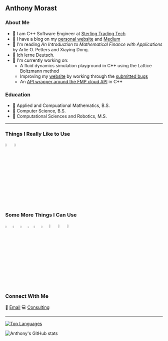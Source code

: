 ## Anthony Morast

### About Me
+ 💼 I am C++ Software Engineer at [Sterling Trading Tech](https://www.sterlingtradingtech.com/)
+ 📖 I have a blog on my [personal website](https://anthonymorast.com/blog) and [Medium](https://medium.com/@anthony-a-morast)
+ 📗 I'm reading *An Introduction to Mathematical Finance with Applications* by Arlie O. Petters and Xiaying Dong.
+ 💬 Ich lerne Deutsch.
+ 👷 I'm currently working on:
  + A fluid dynamics simulation playground in C++ using the Lattice Boltzmann method
  + Improving my [website](https://ntrinsically.com) by working through the [submitted bugs](https://github.com/anthonymorast/ntrinsic_bugs)
  + An [API wrapper around the FMP cloud API](https://github.com/anthonymorast/FMPCloudAPI) in C++


### Education
+ 📃 Applied and Compuational Mathematics, B.S.
+ 📃 Computer Science, B.S.
+ 📃 Computational Sciences and Robotics, M.S.

---

### Things I Really Like to Use
<p>
  <img src="https://user-images.githubusercontent.com/42747200/46140125-da084900-c26d-11e8-8ea7-c45ae6306309.png" width="5%" height="5%">
  <img src="https://cdn.iconscout.com/icon/free/png-256/python-3521655-2945099.png" width="5%" height="5%">
</p>

### Some More Things I Can Use
<p>
  <img src="https://images.vexels.com/media/users/3/166401/isolated/lists/b82aa7ac3f736dd78570dd3fa3fa9e24-java-programming-language-icon.png" width="4%" height="4%">
  <img src="https://www.r-project.org/logo/Rlogo.svg" width="4%" height="4%">
  <img src="https://upload.wikimedia.org/wikipedia/commons/thumb/2/21/Matlab_Logo.png/534px-Matlab_Logo.png" width="4%" height="4%">
  <img src="https://seeklogo.com/images/C/c-sharp-c-logo-02F17714BA-seeklogo.com.png" width="3%" height="3%">
  <img src="https://cdn2.iconfinder.com/data/icons/programming-50/64/206_programming-sql-data-database-512.png" width="4%" height="4%">
  <img src="https://i1.wp.com/theicom.org/wp-content/uploads/2016/03/js-logo.png?fit=500%2C500&ssl=1&w=640" width="4%" height="4%">
  <img src="https://cdn.freebiesupply.com/logos/large/2x/css3-logo-png-transparent.png" width="5%" height="5%">
  <img src="https://images.vexels.com/media/users/3/166383/isolated/preview/6024bc5746d7436c727825dc4fc23c22-html-programming-language-icon.png" width="5%" height="5%">
  <img src="https://upload.wikimedia.org/wikipedia/commons/thumb/a/a7/React-icon.svg/1280px-React-icon.svg.png" width="5%" height="5%">
</p>

### Connect With Me
📧 [Email](mailto:anthony.a.morast@gmail.com)
💻 [Consulting](https://www.anthonymorast.com/blog/consulting/)

---

[![Top Languages](https://github-readme-stats.vercel.app/api/top-langs/?username=anthonymorast&hide=postscript,gnuplot)](https://github.com/anthonymorast/)

![Anthony's GitHub stats](https://github-readme-stats.vercel.app/api?username=anthonymorast&show_icons=true)

<!--
**anthonymorast/anthonymorast** is a ✨ _special_ ✨ repository because its `README.md` (this file) appears on your GitHub profile.

Here are some ideas to get you started:

- 🔭 I’m currently working on ...
- 🌱 I’m currently learning ...
- 👯 I’m looking to collaborate on ...
- 🤔 I’m looking for help with ...
- 💬 Ask me about ...
- 📫 How to reach me: ...
- 😄 Pronouns: ...
- ⚡ Fun fact: ...
-->
